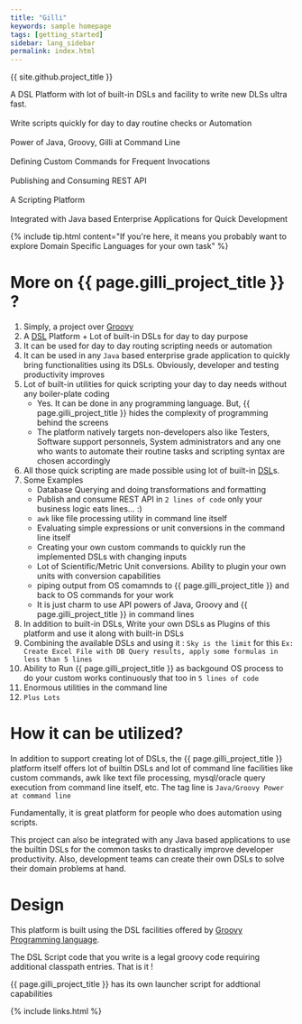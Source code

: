 ```yaml
---
title: "Gilli"
keywords: sample homepage
tags: [getting_started]
sidebar: lang_sidebar
permalink: index.html
---
```


{{ site.github.project_title }}

<div markdown="span" class="alert alert-info" role="alert">

<i class="fa fa-info-circle"></i> A DSL Platform with lot of built-in DSLs and facility to write new DLSs ultra fast.
<br><br>
<i class="fa fa-info-circle"></i> Write scripts quickly for day to day routine checks or Automation
<br><br>
<i class="fa fa-info-circle"></i> Power of Java, Groovy, Gilli at Command Line 
<br><br>
<i class="fa fa-info-circle"></i> Defining Custom Commands for Frequent Invocations
<br><br>
<i class="fa fa-info-circle"></i> Publishing and Consuming REST API
<br><br>
<i class="fa fa-info-circle"></i> A Scripting Platform
<br><br>
<i class="fa fa-info-circle"></i> Integrated with Java based Enterprise Applications for Quick Development
</div>


{% include tip.html content="If you're here, it means you probably want to explore Domain Specific Languages for your own task" %}

# More on {{ page.gilli_project_title }} ?

1. Simply, a project over [Groovy](http://groovy.apache.org/)
1. A [DSL](https://en.wikipedia.org/wiki/Domain-specific_language) 
   Platform + Lot of built-in DSLs for day to day purpose
1. It can be used for day to day routing scripting needs or automation
1. It can be used in any `Java` based enterprise grade application to
   quickly bring functionalities using its DSLs. Obviously, developer
   and testing productivity improves 
1. Lot of built-in utilities for quick scripting your day to day needs
   without any boiler-plate coding
   * Yes. It can be done in any programming language. But,
     {{ page.gilli_project_title }} hides the complexity of programming
     behind the screens
   * The platform natively targets non-developers also like Testers, Software
     support personnels, System administrators and any one who wants to
     automate their routine tasks and scripting syntax are chosen 
     accordingly
1. All those quick scripting are made possible using lot of built-in
   [DSL](https://en.wikipedia.org/wiki/Domain-specific_language)s.
1. Some Examples
    * Database Querying and doing transformations and formatting
    * Publish and consume REST API in `2 lines of code` only your
      business logic eats lines... :) 
    * `awk` like file processing utility in command line itself
    * Evaluating simple expressions or unit conversions in the command
      line itself
    * Creating your own custom commands to quickly run the implemented
      DSLs with changing inputs
    * Lot of Scientific/Metric Unit conversions. Ability to plugin your
      own units with conversion capabilities
    * piping output from OS comamnds to {{ page.gilli_project_title }}
      and back to OS commands for your work
    * It is just charm to use API powers of Java, Groovy and {{ page.gilli_project_title }}
      in command lines
1. In addition to built-in DSLs, Write your own DSLs as Plugins of this platform and use it along with
   built-in DSLs
1. Combining the available DSLs and using it : `Sky is the limit` for this
   `Ex: Create Excel File with DB Query results, apply some formulas in
   less than 5 lines`
1. Ability to Run {{ page.gilli_project_title }} as backgound OS process to do
   your custom works continuously that too in `5 lines of code`
1. Enormous utilities in the command line
1. `Plus Lots`




# How it can be utilized?

In addition to support creating lot of DSLs, the {{ page.gilli_project_title }}
platform itself offers lot of builtin DSLs and lot of command line
facilities like custom commands, awk like text file processing, mysql/oracle query
execution from command line itself, etc. The tag line is `Java/Groovy
Power at command line`

Fundamentally, it is great platform for people who does automation using
scripts.

This project can also be integrated with any Java based applications to
use the builtin DSLs for the common tasks to drastically improve 
developer productivity. Also, development teams can create their own
DSLs to solve their domain problems at hand.

# Design

This platform is built using the DSL facilities offered by
[Groovy Programming language](http://groovy.apache.org/).

The DSL Script code that you write is a legal groovy code requiring
additional classpath entries. That is it !

{{ page.gilli_project_title }} has its own launcher script for addtional
capabilities

{% include links.html %}

